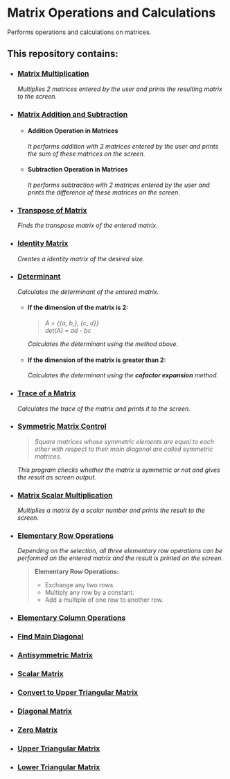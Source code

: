 #  **Matrix Operations and Calculations**
Performs operations and calculations on matrices.

## **This repository contains:**

- ### <ins> **[Matrix Multiplication](https://github.com/elifacr/Matrix-Operations-and-Calculations/tree/main/Matrix%20Multiplication)** </ins>
     *Multiplies 2 matrices entered by the user and prints the resulting matrix to the screen.*

- ### <ins> **[Matrix Addition and Subtraction](https://github.com/elifacr/Matrix-Operations-and-Calculations/tree/main/Matrix%20Addition%20and%20Subtraction)** </ins>
  - ####  **Addition Operation in Matrices**
      *It performs addition with 2 matrices entered by the user and prints the sum of these matrices on the screen.*
  - #### **Subtraction Operation in Matrices**
      *It performs subtraction with 2 matrices entered by the user and prints the difference of these matrices on the screen.*
  
- ### <ins> **[Transpose of Matrix](https://github.com/elifacr/Matrix-Operations-and-Calculations/tree/main/Transpose%20of%20Matrix)** </ins>
     *Finds the transpose matrix of the entered matrix.*

- ### <ins> **[Identity Matrix](https://github.com/elifacr/Matrix-Operations-and-Calculations/tree/main/Identity%20Matrix)** </ins>
     *Creates a identity matrix of the desired size.*
  
- ### <ins> **[Determinant](https://github.com/elifacr/Matrix-Operations-and-Calculations/tree/main/Determinant)** </ins>
     *Calculates the determinant of the entered matrix.*
  - #### **If the dimension of the matrix is ​​2:**
    > *A = {{a, b,}, {c, d}}*                   
    > *det(A) = ad - bc*
    
    *Calculates the determinant using the method above.*

  - #### **If the dimension of the matrix is ​​greater than 2:**
       *Calculates the determinant using the **cofactor expansion** method.*
     
  
- ### <ins> **[Trace of a Matrix](https://github.com/elifacr/Matrix-Operations-and-Calculations/tree/main/Trace%20of%20a%20Matrix)** </ins>
     *Calculates the trace of the matrix and prints it to the screen.*
  
- ### <ins> **[Symmetric Matrix Control](https://github.com/elifacr/Matrix-Operations-and-Calculations/tree/main/Symmetric%20Matrix%20Control)** </ins>
     > *Square matrices whose symmetric elements are equal to each other with respect to their main diagonal are called symmetric matrices.*

     
     *This program checks whether the matrix is ​​symmetric or not and gives the result as screen output.*
  
- ### <ins> **[Matrix Scalar Multiplication](https://github.com/elifacr/Matrix-Operations-and-Calculations/tree/main/Matrix%20Scalar%20Multiplication)** </ins>
     *Multiplies a matrix by a scalar number and prints the result to the screen.*
  
- ### <ins> **[Elementary Row Operations](https://github.com/elifacr/Matrix-Operations-and-Calculations/tree/main/Elementary%20Row%20Operations)** </ins>
     *Depending on the selection, all three elementary row operations can be performed on the entered matrix and the result is printed on the screen.*          
                              
     > **Elementary Row Operations:**
     > - Exchange any two rows.
     > - Multiply any row by a constant.
     > - Add a multiple of one row to another row.

- ### <ins> **[Elementary Column Operations](https://github.com/elifacr/Matrix-Operations-and-Calculations/tree/main/Elementary%20Column%20Operations)** </ins>
  
- ### <ins> **[Find Main Diagonal](https://github.com/elifacr/Matrix-Operations-and-Calculations/tree/main/Find%20Main%20Diagonal)** </ins>

- ### <ins> **[Antisymmetric Matrix](https://github.com/elifacr/Matrix-Operations-and-Calculations/tree/main/Antisymmetric%20Matrix)** </ins>

- ### <ins> **[Scalar Matrix](https://github.com/elifacr/Matrix-Operations-and-Calculations/tree/main/Scalar%20Matrix)** </ins>

- ### <ins> **[Convert to Upper Triangular Matrix](https://github.com/elifacr/Matrix-Operations-and-Calculations/tree/main/Convert%20to%20Upper%20Triangular%20Matrix)** </ins>

- ### <ins> **[Diagonal Matrix](https://github.com/elifacr/Matrix-Operations-and-Calculations/tree/main/Diagonal%20Matrix)** </ins>

- ### <ins> **[Zero Matrix](https://github.com/elifacr/Matrix-Operations-and-Calculations/tree/main/Zero%20Matrix)** </ins>

- ### <ins> **[Upper Triangular Matrix](https://github.com/elifacr/Matrix-Operations-and-Calculations/tree/main/Upper%20Triangular%20Matrix)**</ins>

- ### <ins> **[Lower Triangular Matrix](https://github.com/elifacr/Matrix-Operations-and-Calculations/tree/main/Lower%20Triangular%20Matrix)** </ins>
